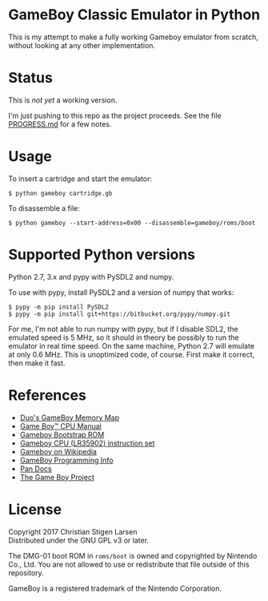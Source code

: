 GameBoy Classic Emulator in Python
==================================

This is my attempt to make a fully working Gameboy emulator from scratch,
without looking at any other implementation.

Status
======

This is *not yet* a working version.

I'm just pushing to this repo as the project proceeds. See the file
[PROGRESS.md](PROGRESS.md) for a few notes.

Usage
=====

To insert a cartridge and start the emulator:

    $ python gameboy cartridge.gb

To disassemble a file:

    $ python gameboy --start-address=0x00 --disassemble=gameboy/roms/boot

Supported Python versions
=========================

Python 2.7, 3.x and pypy with PySDL2 and numpy.

To use with pypy, install PySDL2 and a version of numpy that works:

    $ pypy -m pip install PySDL2
    $ pypy -m pip install git+https://bitbucket.org/pypy/numpy.git

For me, I'm not able to run numpy with pypy, but if I disable SDL2, the
emulated speed is 5 MHz, so it should in theory be possibly to run the emulator
in real time speed. On the same machine, Python 2.7 will emulate at only 0.6
MHz. This is unoptimized code, of course. First make it correct, then make it
fast.

References
==========

  * [Duo's GameBoy Memory Map](http://gameboy.mongenel.com/dmg/asmmemmap.html)
  * [Game Boy™ CPU Manual](http://marc.rawer.de/Gameboy/Docs/GBCPUman.pdf)
  * [Gameboy Bootstrap ROM](http://gbdev.gg8.se/wiki/articles/Gameboy_Bootstrap_ROM)
  * [Gameboy CPU (LR35902) instruction set](http://pastraiser.com/cpu/gameboy/gameboy_opcodes.html)
  * [Gameboy on Wikipedia](https://en.wikipedia.org/wiki/Game_Boy)
  * [GameBoy Programming Info](https://fms.komkon.org/GameBoy/Tech/Software.html)
  * [Pan Docs](http://bgb.bircd.org/pandocs.htm#cpuinstructionset)
  * [The Game Boy Project](http://marc.rawer.de/Gameboy/Docs/GBProject.pdf)

License
=======

Copyright 2017 Christian Stigen Larsen  
Distributed under the GNU GPL v3 or later.

The DMG-01 boot ROM in `roms/boot` is owned and copyrighted by Nintendo Co.,
Ltd. You are not allowed to use or redistribute that file outside of this
repository.

GameBoy is a registered trademark of the Nintendo Corporation.
